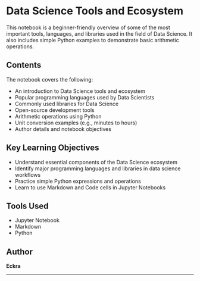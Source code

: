 # Data Science Tools and Ecosystem

This notebook is a beginner-friendly overview of some of the most important tools, languages, and libraries used in the field of Data Science. It also includes simple Python examples to demonstrate basic arithmetic operations.

##  Contents

The notebook covers the following:

-  An introduction to Data Science tools and ecosystem
-  Popular programming languages used by Data Scientists
-  Commonly used libraries for Data Science
-  Open-source development tools
-  Arithmetic operations using Python
-  Unit conversion examples (e.g., minutes to hours)
-  Author details and notebook objectives

##  Key Learning Objectives

- Understand essential components of the Data Science ecosystem  
- Identify major programming languages and libraries in data science workflows  
- Practice simple Python expressions and operations  
- Learn to use Markdown and Code cells in Jupyter Notebooks

##  Tools Used

- Jupyter Notebook  
- Markdown  
- Python

##  Author

**Eckra**

---


